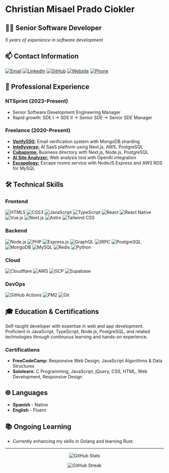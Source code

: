 # Christian Misael Prado Ciokler

## 👨‍💻 Senior Software Developer

*5 years of experience in software development*

## 📫 Contact Information

[![Email](https://img.shields.io/badge/Email-dev%40chrisciokler.com-blue?style=flat-square&logo=gmail)](mailto:dev@chrisciokler.com)
[![LinkedIn](https://img.shields.io/badge/LinkedIn-chrisciokler-blue?style=flat-square&logo=linkedin)](https://www.linkedin.com/in/chrisciokler)
[![GitHub](https://img.shields.io/badge/GitHub-chrisciokler-181717?style=flat-square&logo=github)](https://github.com/chrisciokler/)
[![Website](https://img.shields.io/badge/Website-chrisciokler.com-green?style=flat-square&logo=google-chrome)](https://www.chrisciokler.com)
[![Phone](https://img.shields.io/badge/Phone-%2B535%20296%208988-green?style=flat-square&logo=whatsapp)](tel:+5352968988)

## 💼 Professional Experience

### NTSprint (2023-Present)
- Senior Software Development Engineering Manager
- Rapid growth: SDE I → SDE II → Senior SDE → Senior SDE Manager

### Freelance (2020-Present)
- [**Verify550:**](https://verify550.com) Email verification system with MongoDB sharding
- [**Intellyverse:**](https://intellyverse.com) AI SaaS platform using Next.js, AWS, PostgreSQL
- [**Cubapyme:**](https://cubapyme.com/) Business directory with Next.js, Node.js, PostgreSQL
- [**AI Site Analyzer:**](https://www.aiwebpageanalyzer.com/) Web analysis tool with OpenAI integration
- [**Escapology:**](https://escapology.com/) Escape rooms service with NodeJS Express and AWS RDS for MySQL

## 🛠️ Technical Skills

### Frontend
![HTML5](https://img.shields.io/badge/-HTML5-E34F26?style=flat-square&logo=html5&logoColor=white)
![CSS3](https://img.shields.io/badge/-CSS3-1572B6?style=flat-square&logo=css3)
![JavaScript](https://img.shields.io/badge/-JavaScript-F7DF1E?style=flat-square&logo=javascript&logoColor=black)
![TypeScript](https://img.shields.io/badge/-TypeScript-3178C6?style=flat-square&logo=typescript&logoColor=white)
![React](https://img.shields.io/badge/-React-61DAFB?style=flat-square&logo=react&logoColor=black)
![React Native](https://img.shields.io/badge/-React_Native-61DAFB?style=flat-square&logo=react&logoColor=black)
![Vue.js](https://img.shields.io/badge/-Vue.js-4FC08D?style=flat-square&logo=vue.js&logoColor=white)
![Next.js](https://img.shields.io/badge/-Next.js-000000?style=flat-square&logo=next.js)
![Astro](https://img.shields.io/badge/-Astro-FF5D01?style=flat-square&logo=astro&logoColor=white)
![Tailwind CSS](https://img.shields.io/badge/-Tailwind_CSS-38B2AC?style=flat-square&logo=tailwind-css&logoColor=white)

### Backend
![Node.js](https://img.shields.io/badge/-Node.js-339933?style=flat-square&logo=node.js&logoColor=white)
![PHP](https://img.shields.io/badge/-PHP-777BB4?style=flat-square&logo=php&logoColor=white)
![Express.js](https://img.shields.io/badge/-Express.js-000000?style=flat-square&logo=express)
![GraphQL](https://img.shields.io/badge/-GraphQL-E10098?style=flat-square&logo=graphql)
![tRPC](https://img.shields.io/badge/-tRPC-2596BE?style=flat-square&logo=trpc)
![PostgreSQL](https://img.shields.io/badge/-PostgreSQL-336791?style=flat-square&logo=postgresql&logoColor=white)
![MongoDB](https://img.shields.io/badge/-MongoDB-47A248?style=flat-square&logo=mongodb&logoColor=white)
![MySQL](https://img.shields.io/badge/-MySQL-4479A1?style=flat-square&logo=mysql&logoColor=white)
![Redis](https://img.shields.io/badge/-Redis-DC382D?style=flat-square&logo=redis&logoColor=white)
![Python](https://img.shields.io/badge/-Python-3776AB?style=flat-square&logo=python&logoColor=white)

### Cloud
![Cloudflare](https://img.shields.io/badge/-Cloudflare-F38020?style=flat-square&logo=cloudflare&logoColor=white)
![AWS](https://img.shields.io/badge/-AWS-232F3E?style=flat-square&logo=amazon-aws)
![GCP](https://img.shields.io/badge/-GCP-4285F4?style=flat-square&logo=google-cloud&logoColor=white)
![Supabase](https://img.shields.io/badge/-Supabase-3ECF8E?style=flat-square&logo=supabase&logoColor=white)

### DevOps
![GitHub Actions](https://img.shields.io/badge/-GitHub_Actions-2088FF?style=flat-square&logo=github-actions&logoColor=white)
![PM2](https://img.shields.io/badge/-PM2-2B037A?style=flat-square&logo=pm2&logoColor=white)
![Git](https://img.shields.io/badge/-Git-F05032?style=flat-square&logo=git&logoColor=white)

## 🎓 Education & Certifications

Self-taught developer with expertise in web and app development. Proficient in JavaScript, TypeScript, Node.js, PostgreSQL, and related technologies through continuous learning and hands-on experience.

### Certifications
- **FreeCodeCamp:** Responsive Web Design; JavaScript Algorithms & Data Structures
- **Sololearn:** C Programming, JavaScript, jQuery, CSS, HTML, Web Development, Responsive Design

## 🌐 Languages

- **Spanish** - Native
- **English** - Fluent

## 📚 Ongoing Learning

- Currently enhancing my skills in Golang and learning Rust.

---

<p align="center">
  <img src="https://github-readme-stats.vercel.app/api?username=chrisciokler&show_icons=true&theme=radical" alt="GitHub Stats" />
</p>

<p align="center">
  <img src="https://github-readme-streak-stats.herokuapp.com/?user=chrisciokler&theme=radical" alt="GitHub Streak" />
</p>
